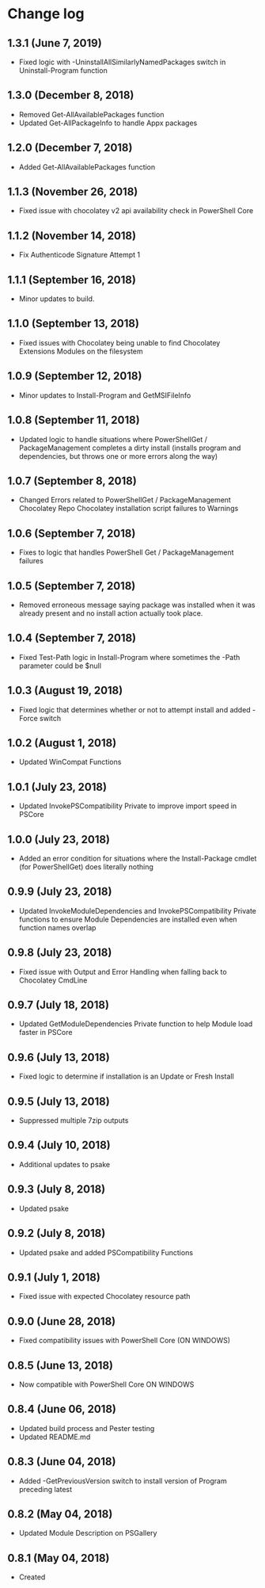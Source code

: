 # Change log

## 1.3.1 (June 7, 2019)

- Fixed logic with -UninstallAllSimilarlyNamedPackages switch in Uninstall-Program function

## 1.3.0 (December 8, 2018)

- Removed Get-AllAvailablePackages function
- Updated Get-AllPackageInfo to handle Appx packages

## 1.2.0 (December 7, 2018)

- Added Get-AllAvailablePackages function

## 1.1.3 (November 26, 2018)

- Fixed issue with chocolatey v2 api availability check in PowerShell Core

## 1.1.2 (November 14, 2018)

- Fix Authenticode Signature Attempt 1

## 1.1.1 (September 16, 2018)

- Minor updates to build.

## 1.1.0 (September 13, 2018)

- Fixed issues with Chocolatey being unable to find Chocolatey Extensions Modules on the filesystem

## 1.0.9 (September 12, 2018)

- Minor updates to Install-Program and GetMSIFileInfo

## 1.0.8 (September 11, 2018)

- Updated logic to handle situations where PowerShellGet / PackageManagement completes a dirty install (installs program and dependencies, but throws one or more errors along the way)

## 1.0.7 (September 8, 2018)

- Changed Errors related to PowerShellGet / PackageManagement Chocolatey Repo Chocolatey installation script failures to Warnings

## 1.0.6 (September 7, 2018)

- Fixes to logic that handles PowerShell Get / PackageManagement failures

## 1.0.5 (September 7, 2018)

- Removed erroneous message saying package was installed when it was already present and no install action actually took place.

## 1.0.4 (September 7, 2018)

- Fixed Test-Path logic in Install-Program where sometimes the -Path parameter could be $null

## 1.0.3 (August 19, 2018)

- Fixed logic that determines whether or not to attempt install and added -Force switch

## 1.0.2 (August 1, 2018)

- Updated WinCompat Functions

## 1.0.1 (July 23, 2018)

- Updated InvokePSCompatibility Private to improve import speed in PSCore

## 1.0.0 (July 23, 2018)

- Added an error condition for situations where the Install-Package cmdlet (for PowerShellGet) does literally nothing

## 0.9.9 (July 23, 2018)

- Updated InvokeModuleDependencies and InvokePSCompatibility Private functions to ensure Module Dependencies are installed even when function names overlap

## 0.9.8 (July 23, 2018)

- Fixed issue with Output and Error Handling when falling back to Chocolatey CmdLine

## 0.9.7 (July 18, 2018)

- Updated GetModuleDependencies Private function to help Module load faster in PSCore

## 0.9.6 (July 13, 2018)

- Fixed logic to determine if installation is an Update or Fresh Install

## 0.9.5 (July 13, 2018)

- Suppressed multiple 7zip outputs

## 0.9.4 (July 10, 2018)

- Additional updates to psake

## 0.9.3 (July 8, 2018)

- Updated psake

## 0.9.2 (July 8, 2018)

- Updated psake and added PSCompatibility Functions

## 0.9.1 (July 1, 2018)

- Fixed issue with expected Chocolatey resource path

## 0.9.0 (June 28, 2018)

- Fixed compatibility issues with PowerShell Core (ON WINDOWS)

## 0.8.5 (June 13, 2018)

- Now compatible with PowerShell Core ON WINDOWS

## 0.8.4 (June 06, 2018)

- Updated build process and Pester testing
- Updated README.md

## 0.8.3 (June 04, 2018)

- Added -GetPreviousVersion switch to install version of Program preceding latest

## 0.8.2 (May 04, 2018)

- Updated Module Description on PSGallery

## 0.8.1 (May 04, 2018)

- Created

